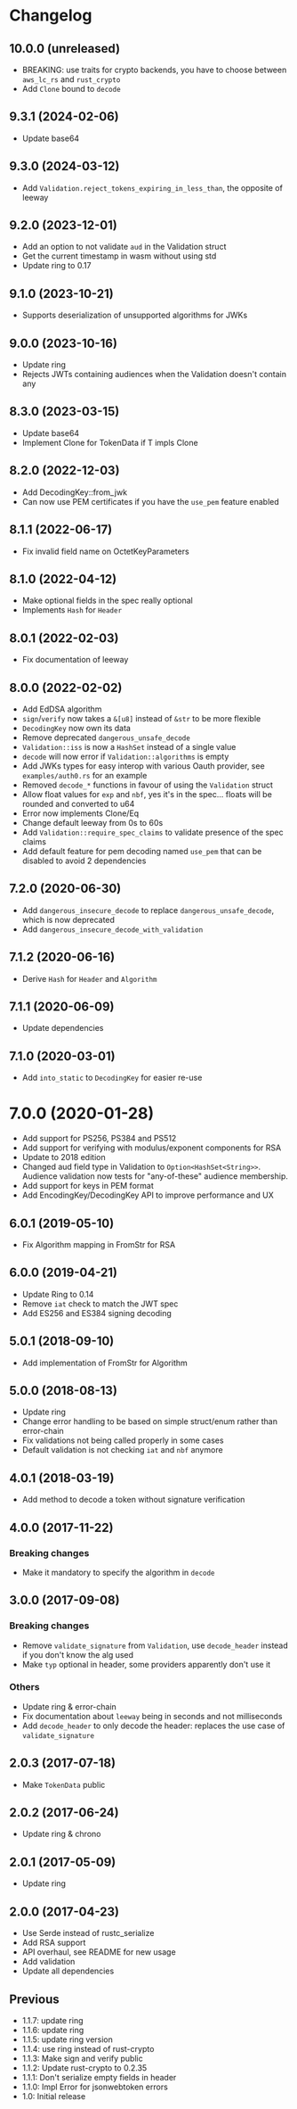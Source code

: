 # Changelog

## 10.0.0 (unreleased)

- BREAKING: use traits for crypto backends, you have to choose between `aws_lc_rs` and `rust_crypto`
- Add `Clone` bound to `decode`

## 9.3.1 (2024-02-06)

- Update base64

## 9.3.0 (2024-03-12)

- Add `Validation.reject_tokens_expiring_in_less_than`, the opposite of leeway

## 9.2.0 (2023-12-01)

- Add an option to not validate `aud` in the Validation struct
- Get the current timestamp in wasm without using std
- Update ring to 0.17

## 9.1.0 (2023-10-21)

- Supports deserialization of unsupported algorithms for JWKs


## 9.0.0 (2023-10-16)

- Update ring
- Rejects JWTs containing audiences when the Validation doesn't contain any

## 8.3.0 (2023-03-15)

- Update base64
- Implement Clone for TokenData<T> if T impls Clone


## 8.2.0 (2022-12-03)

- Add DecodingKey::from_jwk
- Can now use PEM certificates if you have the `use_pem` feature enabled


## 8.1.1 (2022-06-17)

- Fix invalid field name on OctetKeyParameters

## 8.1.0 (2022-04-12)

- Make optional fields in the spec really optional
- Implements `Hash` for `Header`

## 8.0.1 (2022-02-03)

- Fix documentation of leeway


## 8.0.0 (2022-02-02)
 
- Add EdDSA algorithm
- `sign`/`verify` now takes a `&[u8]` instead of `&str` to be more flexible
- `DecodingKey` now own its data
- Remove deprecated `dangerous_unsafe_decode`
- `Validation::iss` is now a `HashSet` instead of a single value
- `decode` will now error if `Validation::algorithms` is empty
- Add JWKs types for easy interop with various Oauth provider, see `examples/auth0.rs` for an example
- Removed `decode_*` functions in favour of using the `Validation` struct
- Allow float values for `exp` and `nbf`, yes it's in the spec... floats will be rounded and converted to u64
- Error now implements Clone/Eq
- Change default leeway from 0s to 60s
- Add `Validation::require_spec_claims` to validate presence of the spec claims
- Add default feature for pem decoding named `use_pem` that can be disabled to avoid 2 dependencies

## 7.2.0 (2020-06-30)

- Add `dangerous_insecure_decode` to replace `dangerous_unsafe_decode`, which is now deprecated
- Add `dangerous_insecure_decode_with_validation`

## 7.1.2 (2020-06-16)

- Derive `Hash` for `Header` and `Algorithm`

## 7.1.1 (2020-06-09)

- Update dependencies

## 7.1.0 (2020-03-01)

- Add `into_static` to `DecodingKey` for easier re-use

# 7.0.0 (2020-01-28)

- Add support for PS256, PS384 and PS512
- Add support for verifying with modulus/exponent components for RSA
- Update to 2018 edition
- Changed aud field type in Validation to `Option<HashSet<String>>`.  Audience 
  validation now tests for "any-of-these" audience membership.
- Add support for keys in PEM format
- Add EncodingKey/DecodingKey API to improve performance and UX

## 6.0.1 (2019-05-10)

- Fix Algorithm mapping in FromStr for RSA

## 6.0.0 (2019-04-21)

- Update Ring to 0.14
- Remove `iat` check to match the JWT spec
- Add ES256 and ES384 signing decoding

## 5.0.1 (2018-09-10)

- Add implementation of FromStr for Algorithm

## 5.0.0 (2018-08-13)

- Update ring
- Change error handling to be based on simple struct/enum rather than error-chain
- Fix validations not being called properly in some cases
- Default validation is not checking `iat` and `nbf` anymore

## 4.0.1 (2018-03-19)

- Add method to decode a token without signature verification

## 4.0.0 (2017-11-22)

### Breaking changes

- Make it mandatory to specify the algorithm in `decode`

## 3.0.0 (2017-09-08)

### Breaking changes
- Remove `validate_signature` from `Validation`, use `decode_header` instead if you don't know the alg used
- Make `typ` optional in header, some providers apparently don't use it

### Others

- Update ring & error-chain
- Fix documentation about `leeway` being in seconds and not milliseconds
- Add `decode_header` to only decode the header: replaces the use case of `validate_signature`

## 2.0.3 (2017-07-18)

- Make `TokenData` public

## 2.0.2 (2017-06-24)

- Update ring & chrono

## 2.0.1 (2017-05-09)

- Update ring

## 2.0.0 (2017-04-23)

- Use Serde instead of rustc_serialize
- Add RSA support
- API overhaul, see README for new usage
- Add validation
- Update all dependencies

## Previous

- 1.1.7: update ring
- 1.1.6: update ring
- 1.1.5: update ring version
- 1.1.4: use ring instead of rust-crypto
- 1.1.3: Make sign and verify public
- 1.1.2: Update rust-crypto to 0.2.35
- 1.1.1: Don't serialize empty fields in header
- 1.1.0: Impl Error for jsonwebtoken errors
- 1.0: Initial release

